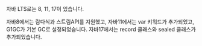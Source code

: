 자바 LTS로는 8, 11, 17이 있습니다.

자바8에서는 람다식과 스트림API를 지원했고, 자바11에서는 var 키워드가 추가되었고, G1GC가 기본 GC로 설정되었습니다. 자바17에서는 record 클래스와 sealed 클래스가 추가되었습니다.